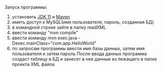 Запуск программы:

1. установить [JDK 11](https://corretto.aws/downloads/latest/amazon-corretto-11-x64-windows-jdk.msi.) и [Maven](https://dlcdn.apache.org/maven/maven-3/3.8.4/binaries/apache-maven-3.8.4-bin.zip)
2. иметь доступ к MySQL(имя пользователя, пароль, созданная БД)
3. в командной строке зайти в папку readXML
4. ввести команду "mvn compile"
5. ввести команду mvn exec:java -Dexec.mainClass="com.app.HelloWorld"
6. по запросам программы ввести имя базы данных, затем имя пользователя и затем пароль
После ввода данных программа создаст таблицу в БД и занесет в нее данные из лежащего
в папке проекта XML файла